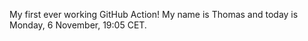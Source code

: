 My first ever working GitHub Action!
My name is Thomas and today is Monday, 6 November, 19:05 CET. 
